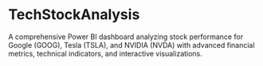 # TechStockAnalysis
A comprehensive Power BI dashboard analyzing stock performance for Google (GOOG), Tesla (TSLA), and NVIDIA (NVDA) with advanced financial metrics, technical indicators, and interactive visualizations.
